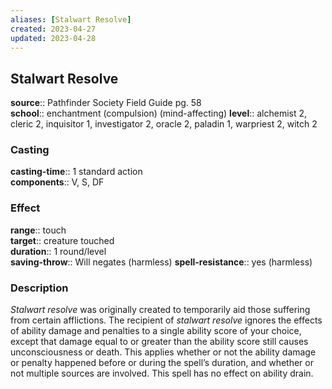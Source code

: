 ```yaml
---
aliases: [Stalwart Resolve]
created: 2023-04-27
updated: 2023-04-28
---
```


## Stalwart Resolve

**source**:: Pathfinder Society Field Guide pg. 58  
**school**:: enchantment (compulsion) (mind-affecting)
**level**:: alchemist 2, cleric 2, inquisitor 1, investigator 2, oracle 2, paladin 1, warpriest 2, witch 2

### Casting

**casting-time**:: 1 standard action  
**components**:: V, S, DF

### Effect

**range**:: touch  
**target**:: creature touched  
**duration**:: 1 round/level  
**saving-throw**:: Will negates (harmless)
**spell-resistance**:: yes (harmless)

### Description

*Stalwart resolve* was originally created to temporarily aid those suffering from certain afflictions. The recipient of *stalwart resolve* ignores the effects of ability damage and penalties to a single ability score of your choice, except that damage equal to or greater than the ability score still causes unconsciousness or death. This applies whether or not the ability damage or penalty happened before or during the spell’s duration, and whether or not multiple sources are involved. This spell has no effect on ability drain.
